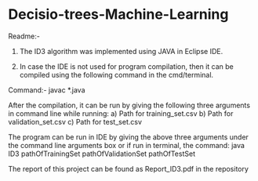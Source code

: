 # Decisio-trees-Machine-Learning


Readme:-
1. The ID3 algorithm was implemented using JAVA in Eclipse IDE.

2. In case the IDE is not used for program compilation, then it can be compiled using the following command in the cmd/terminal.

Command:- javac *.java

After the compilation, it can be run by giving the following three arguments in command line while running:
a) Path for training_set.csv
b) Path for validation_set.csv
c) Path for test_set.csv

The program can be run in IDE by giving the above three arguments under the command line arguments box or if run in terminal, the command:
java ID3 pathOfTrainingSet pathOfValidationSet pathOfTestSet

The report of this project can be found as Report_ID3.pdf in the repository
